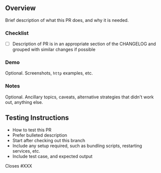 ## Overview

Brief description of what this PR does, and why it is needed.

### Checklist

- [ ] Description of PR is in an appropriate section of the CHANGELOG and grouped with similar changes if possible

### Demo

Optional. Screenshots, `http` examples, etc.

### Notes

Optional. Ancillary topics, caveats, alternative strategies that didn't work out, anything else.

## Testing Instructions

- How to test this PR
- Prefer bulleted description
- Start after checking out this branch
- Include any setup required, such as bundling scripts, restarting services, etc.
- Include test case, and expected output

Closes #XXX
